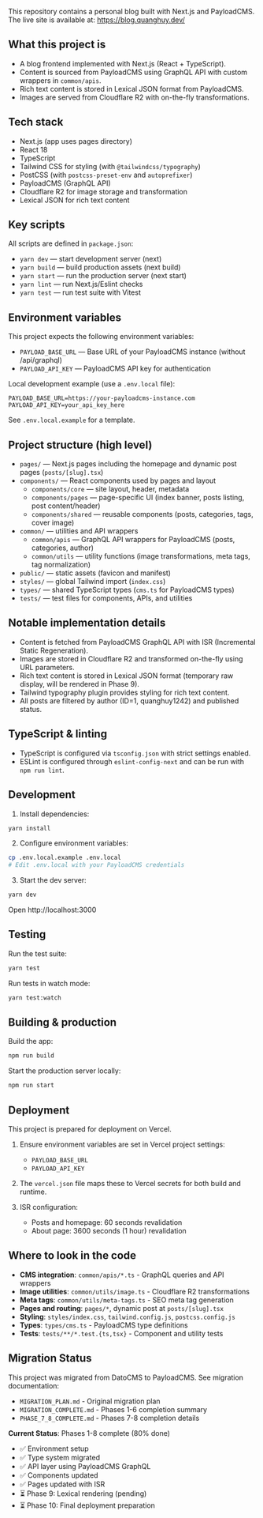 This repository contains a personal blog built with Next.js and PayloadCMS. The live site is available at: https://blog.quanghuy.dev/

## What this project is

- A blog frontend implemented with Next.js (React + TypeScript).
- Content is sourced from PayloadCMS using GraphQL API with custom wrappers in `common/apis`.
- Rich text content is stored in Lexical JSON format from PayloadCMS.
- Images are served from Cloudflare R2 with on-the-fly transformations.

## Tech stack

- Next.js (app uses pages directory)
- React 18
- TypeScript
- Tailwind CSS for styling (with `@tailwindcss/typography`)
- PostCSS (with `postcss-preset-env` and `autoprefixer`)
- PayloadCMS (GraphQL API)
- Cloudflare R2 for image storage and transformation
- Lexical JSON for rich text content

## Key scripts

All scripts are defined in `package.json`:

- `yarn dev` — start development server (next)
- `yarn build` — build production assets (next build)
- `yarn start` — run the production server (next start)
- `yarn lint` — run Next.js/Eslint checks
- `yarn test` — run test suite with Vitest

## Environment variables

This project expects the following environment variables:

- `PAYLOAD_BASE_URL` — Base URL of your PayloadCMS instance (without /api/graphql)
- `PAYLOAD_API_KEY` — PayloadCMS API key for authentication

Local development example (use a `.env.local` file):

```
PAYLOAD_BASE_URL=https://your-payloadcms-instance.com
PAYLOAD_API_KEY=your_api_key_here
```

See `.env.local.example` for a template.

## Project structure (high level)

- `pages/` — Next.js pages including the homepage and dynamic post pages (`posts/[slug].tsx`)
- `components/` — React components used by pages and layout
  - `components/core` — site layout, header, metadata
  - `components/pages` — page-specific UI (index banner, posts listing, post content/header)
  - `components/shared` — reusable components (posts, categories, tags, cover image)
- `common/` — utilities and API wrappers
  - `common/apis` — GraphQL API wrappers for PayloadCMS (posts, categories, author)
  - `common/utils` — utility functions (image transformations, meta tags, tag normalization)
- `public/` — static assets (favicon and manifest)
- `styles/` — global Tailwind import (`index.css`)
- `types/` — shared TypeScript types (`cms.ts` for PayloadCMS types)
- `tests/` — test files for components, APIs, and utilities

## Notable implementation details

- Content is fetched from PayloadCMS GraphQL API with ISR (Incremental Static Regeneration).
- Images are stored in Cloudflare R2 and transformed on-the-fly using URL parameters.
- Rich text content is stored in Lexical JSON format (temporary raw display, will be rendered in Phase 9).
- Tailwind typography plugin provides styling for rich text content.
- All posts are filtered by author (ID=1, quanghuy1242) and published status.

## TypeScript & linting

- TypeScript is configured via `tsconfig.json` with strict settings enabled.
- ESLint is configured through `eslint-config-next` and can be run with `npm run lint`.

## Development

1. Install dependencies:

```bash
yarn install
```

2. Configure environment variables:

```bash
cp .env.local.example .env.local
# Edit .env.local with your PayloadCMS credentials
```

3. Start the dev server:

```bash
yarn dev
```

Open http://localhost:3000

## Testing

Run the test suite:

```bash
yarn test
```

Run tests in watch mode:

```bash
yarn test:watch
```

## Building & production

Build the app:

```bash
npm run build
```

Start the production server locally:

```bash
npm run start
```

## Deployment

This project is prepared for deployment on Vercel.

1. Ensure environment variables are set in Vercel project settings:

   - `PAYLOAD_BASE_URL`
   - `PAYLOAD_API_KEY`

2. The `vercel.json` file maps these to Vercel secrets for both build and runtime.

3. ISR configuration:
   - Posts and homepage: 60 seconds revalidation
   - About page: 3600 seconds (1 hour) revalidation

## Where to look in the code

- **CMS integration**: `common/apis/*.ts` - GraphQL queries and API wrappers
- **Image utilities**: `common/utils/image.ts` - Cloudflare R2 transformations
- **Meta tags**: `common/utils/meta-tags.ts` - SEO meta tag generation
- **Pages and routing**: `pages/*`, dynamic post at `posts/[slug].tsx`
- **Styling**: `styles/index.css`, `tailwind.config.js`, `postcss.config.js`
- **Types**: `types/cms.ts` - PayloadCMS type definitions
- **Tests**: `tests/**/*.test.{ts,tsx}` - Component and utility tests

## Migration Status

This project was migrated from DatoCMS to PayloadCMS. See migration documentation:

- `MIGRATION_PLAN.md` - Original migration plan
- `MIGRATION_COMPLETE.md` - Phases 1-6 completion summary
- `PHASE_7_8_COMPLETE.md` - Phases 7-8 completion details

**Current Status**: Phases 1-8 complete (80% done)

- ✅ Environment setup
- ✅ Type system migrated
- ✅ API layer using PayloadCMS GraphQL
- ✅ Components updated
- ✅ Pages updated with ISR
- ⏳ Phase 9: Lexical rendering (pending)
- ⏳ Phase 10: Final deployment preparation
